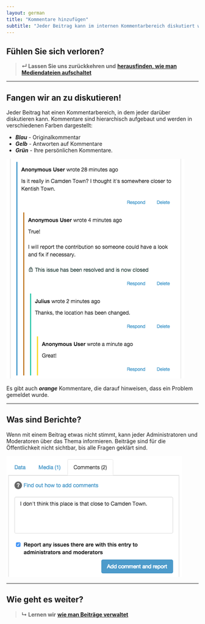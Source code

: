 ```yaml
---
layout: german
title: "Kommentare hinzufügen"
subtitle: "Jeder Beitrag kann im internen Kommentarbereich diskutiert werden."
---
```


## Fühlen Sie sich verloren?

> **&#8629; Lassen Sie uns zurückkehren und** [**herausfinden, wie man Mediendateien aufschaltet**](upload-media-files.html)

---

## Fangen wir an zu diskutieren!

Jeder Beitrag hat einen Kommentarbereich, in dem jeder darüber diskutieren kann. Kommentare sind hierarchisch aufgebaut und werden in verschiedenen Farben dargestellt:

* ***Blau*** - Originalkommentar
* ***Gelb*** - Antworten auf Kommentare
* ***Grün*** - Ihre persönlichen Kommentare.

![Kommentare](/images/en/comments.png)

Es gibt auch ***orange*** Kommentare, die darauf hinweisen, dass ein Problem gemeldet wurde.

---

## Was sind Berichte?

Wenn mit einem Beitrag etwas nicht stimmt, kann jeder Administratoren und Moderatoren über das Thema informieren. Beiträge sind für die Öffentlichkeit nicht sichtbar, bis alle Fragen geklärt sind.

![Berichterstattung](/images/en/reporting.png)

---

## Wie geht es weiter?

> **&#8627; Lernen wir** [**wie man Beiträge verwaltet**](manage-contributions.html)
